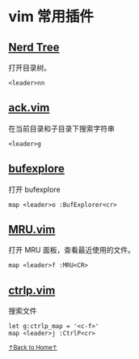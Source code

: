 # vim 常用插件

## [Nerd Tree](https://github.com/scrooloose/nerdtree)

打开目录树。

```
<leader>nn
```

## [ack.vim](https://github.com/mileszs/ack.vim)

在当前目录和子目录下搜索字符串

```
<leader>g
```

## [bufexplore](https://github.com/vim-scripts/bufexplorer.zip)

打开 bufexplore

```
map <leader>o :BufExplorer<cr>
```

## [MRU.vim](https://github.com/vim-scripts/mru.vim)

打开 MRU 面板，查看最近使用的文件。

```
map <leader>f :MRU<CR>
```

## [ctrlp.vim](https://github.com/ctrlpvim/ctrlp.vim)

搜索文件

```
let g:ctrlp_map = '<c-f>'
map <leader>j :CtrlP<cr>
```

<a href='https://github.com/MDGSF/MyVim'><small>↑Back to Home↑</small></a>

